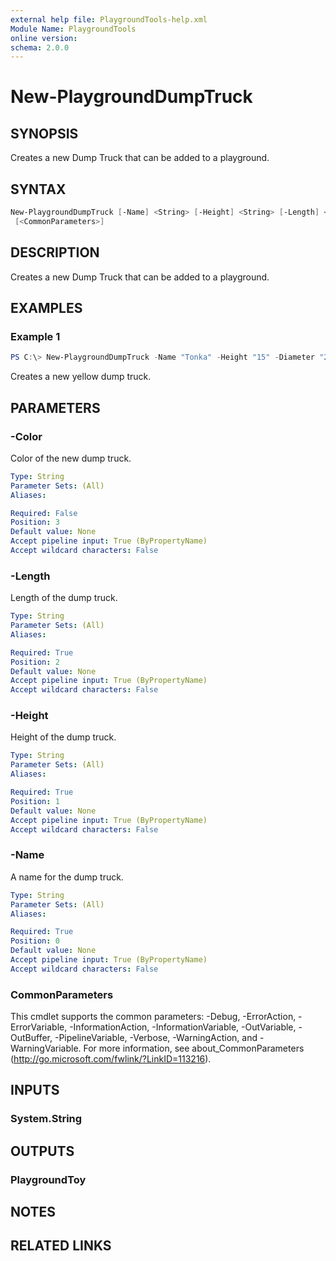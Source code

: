 ```yaml
---
external help file: PlaygroundTools-help.xml
Module Name: PlaygroundTools
online version:
schema: 2.0.0
---
```


# New-PlaygroundDumpTruck

## SYNOPSIS

Creates a new Dump Truck that can be added to a playground.

## SYNTAX

```powershell
New-PlaygroundDumpTruck [-Name] <String> [-Height] <String> [-Length] <String> [[-Color] <String>]
 [<CommonParameters>]
```

## DESCRIPTION

Creates a new Dump Truck that can be added to a playground.

## EXAMPLES

### Example 1

```powershell
PS C:\> New-PlaygroundDumpTruck -Name "Tonka" -Height "15" -Diameter "20" -Color "Yellow"
```

Creates a new yellow dump truck.

## PARAMETERS

### -Color

Color of the new dump truck.

```yaml
Type: String
Parameter Sets: (All)
Aliases:

Required: False
Position: 3
Default value: None
Accept pipeline input: True (ByPropertyName)
Accept wildcard characters: False
```

### -Length

Length of the dump truck.

```yaml
Type: String
Parameter Sets: (All)
Aliases:

Required: True
Position: 2
Default value: None
Accept pipeline input: True (ByPropertyName)
Accept wildcard characters: False
```

### -Height

Height of the dump truck.

```yaml
Type: String
Parameter Sets: (All)
Aliases:

Required: True
Position: 1
Default value: None
Accept pipeline input: True (ByPropertyName)
Accept wildcard characters: False
```

### -Name

A name for the dump truck.

```yaml
Type: String
Parameter Sets: (All)
Aliases:

Required: True
Position: 0
Default value: None
Accept pipeline input: True (ByPropertyName)
Accept wildcard characters: False
```

### CommonParameters
This cmdlet supports the common parameters: -Debug, -ErrorAction, -ErrorVariable, -InformationAction, -InformationVariable, -OutVariable, -OutBuffer, -PipelineVariable, -Verbose, -WarningAction, and -WarningVariable.
For more information, see about_CommonParameters (http://go.microsoft.com/fwlink/?LinkID=113216).

## INPUTS

### System.String

## OUTPUTS

### PlaygroundToy

## NOTES

## RELATED LINKS
